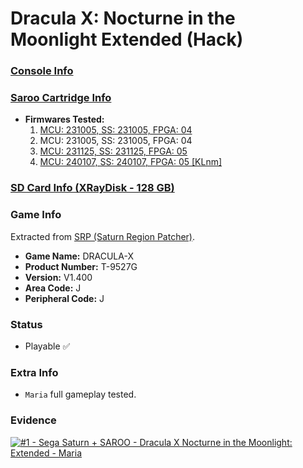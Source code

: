 # Dracula X: Nocturne in the Moonlight Extended (Hack)

### [Console Info](../../../../../Info/Consoles/VA13/README.md)

### [Saroo Cartridge Info](../../../../../Info/Cartridges/RetroGameParadiseStore/1.32F/README.md)

- <b>Firmwares Tested:</b>
  1. [MCU: 231005, SS: 231005, FPGA: 04](../01/README.md)
  2. MCU: 231005, SS: 231005, FPGA: 04
  3. [MCU: 231125, SS: 231125, FPGA: 05](../03/README.md)
  4. [MCU: 240107, SS: 240107, FPGA: 05 [KLnm]](../04/README.md)

### [SD Card Info (XRayDisk - 128 GB)](../../../../../Info/SdCards/XRayDisk/128GB/fat32/README.md)

### Game Info

Extracted from [SRP (Saturn Region Patcher)](https://segaxtreme.net/resources/saturn-region-patcher.81/download).

- <b>Game Name:</b> DRACULA-X
- <b>Product Number:</b> T-9527G
- <b>Version:</b> V1.400
- <b>Area Code:</b> J
- <b>Peripheral Code:</b> J

### Status

- Playable :white_check_mark:

### Extra Info

- `Maria` full gameplay tested.

### Evidence

[![#1 - Sega Saturn + SAROO - Dracula X Nocturne in the Moonlight: Extended - Maria](https://img.youtube.com/vi/XmqmVlLkNTA/0.jpg)](https://www.youtube.com/watch?v=XmqmVlLkNTA)
